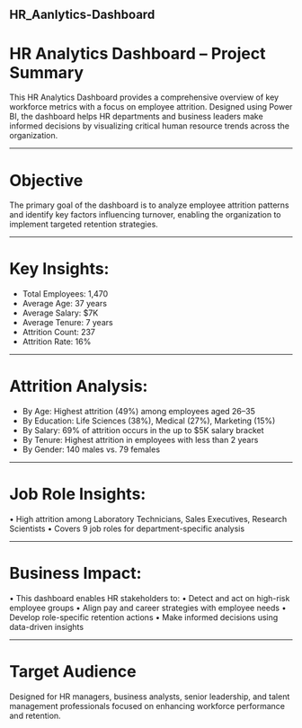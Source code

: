 ## HR_Aanlytics-Dashboard

# HR Analytics Dashboard – Project Summary
This HR Analytics Dashboard provides a comprehensive overview of key workforce metrics with a focus on employee attrition. Designed using Power BI, the dashboard helps HR departments and business leaders make informed decisions by visualizing critical human resource trends across the organization.
___________________________________________________________________________________________________________________________________________________________________

# Objective
The primary goal of the dashboard is to analyze employee attrition patterns and identify key factors influencing turnover, enabling the organization to implement targeted retention strategies.

___________________________________________________________________________________________________________________________________________________________________

# Key Insights:
  
-	Total Employees: 1,470
-	Average Age: 37 years
-	Average Salary: $7K
-	Average Tenure: 7 years
-	Attrition Count: 237
-	Attrition Rate: 16%
___________________________________________________________________________________________________________________________________________________________________

# Attrition Analysis:
-	By Age: Highest attrition (49%) among employees aged 26–35
-	By Education: Life Sciences (38%), Medical (27%), Marketing (15%)
-	By Salary: 69% of attrition occurs in the up to $5K salary bracket
-	By Tenure: Highest attrition in employees with less than 2 years
-	By Gender: 140 males vs. 79 females
___________________________________________________________________________________________________________________________________________________________________

# Job Role Insights:
•	High attrition among Laboratory Technicians, Sales Executives, Research Scientists
•	Covers 9 job roles for department-specific analysis
___________________________________________________________________________________________________________________________________________________________________

# Business Impact:
•	This dashboard enables HR stakeholders to:
•	Detect and act on high-risk employee groups
•	Align pay and career strategies with employee needs
•	Develop role-specific retention actions
•	Make informed decisions using data-driven insights
___________________________________________________________________________________________________________________________________________________________________
# Target Audience
Designed for HR managers, business analysts, senior leadership, and talent management professionals focused on enhancing workforce performance and retention.


